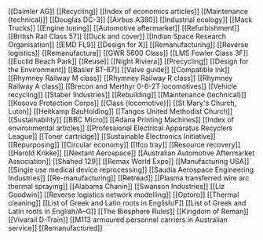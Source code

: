 [[Daimler AG]]
[[Recycling]]
[[Index of economics articles]]
[[Maintenance (technical)]]
[[Douglas DC-3]]
[[Airbus A380]]
[[Industrial ecology]]
[[Mack Trucks]]
[[Engine tuning]]
[[Automotive aftermarket]]
[[Refurbishment]]
[[British Rail Class 57]]
[[Duck and cover]]
[[Indian Space Research Organisation]]
[[EMD FL9]]
[[Design for X]]
[[Remanufacturing]]
[[Reverse logistics]]
[[Remanufacture]]
[[GWR 5600 Class]]
[[LMS Fowler Class 3F]]
[[Euclid Beach Park]]
[[Reuse]]
[[Night Riviera]]
[[Precycling]]
[[Design for the Environment]]
[[Basler BT-67]]
[[Valve guide]]
[[Compatible ink]]
[[Rhymney Railway M class]]
[[Rhymney Railway R class]]
[[Rhymney Railway A class]]
[[Brecon and Merthyr 0-6-2T locomotives]]
[[Vehicle recycling]]
[[Staber Industries]]
[[Rebuilding]]
[[Maintenance (technical)]]
[[Kosovo Protection Corps]]
[[Class (locomotive)]]
[[St Mary's Church, Luton]]
[[Heitkamp BauHolding]]
[[Tangos United Methodist Church]]
[[Sustainability]]
[[BBC Micro]]
[[Adana Printing Machines]]
[[Index of environmental articles]]
[[Professional Electrical Apparatus Recyclers League]]
[[Toner cartridge]]
[[Sustainable Electronics Initiative]]
[[Repurposing]]
[[Circular economy]]
[[Ifco tray]]
[[Resource recovery]]
[[Harold Krikke]]
[[Nextant Aerospace]]
[[Australian Automotive Aftermarket Association]]
[[Shahed 129]]
[[Remax World Expo]]
[[Manufacturing USA]]
[[Single use medical device reprocessing]]
[[Saudia Aerospace Engineering Industries]]
[[Re-manufacturing]]
[[Retread]]
[[Plasma transferred wire arc thermal spraying]]
[[Alabama Chanin]]
[[Swanson Industries]]
[[Liz Goodwin]]
[[Reverse logistics network modelling]]
[[Optoro]]
[[Thermal cleaning]]
[[List of Greek and Latin roots in English/F]]
[[List of Greek and Latin roots in English/A–G]]
[[The Biosphere Rules]]
[[Kingdom of Reman]]
[[Vivarail D-Train]]
[[M113 armoured personnel carriers in Australian service]]
[[Remanufactured]]
